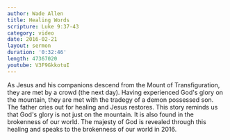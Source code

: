 ```yaml
---
author: Wade Allen
title: Healing Words
scripture: Luke 9:37-43
category: video
date: 2016-02-21
layout: sermon
duration: '0:32:46' 
length: 47367020
youtube: V3F9GkkotuI
---
```


As Jesus and his companions descend from the Mount of Transfiguration, they are met by a crowd (the next day). Having experienced God's glory on the mountain, they are met with the tradegy of a demon possessed son. The father cries out for healing and Jesus restores. This story reminds us that God's glory is not just on the mountain. It is also found in the brokenness of our world. The majesty of God is revealed through this healing and speaks to the brokenness of our world in 2016.
